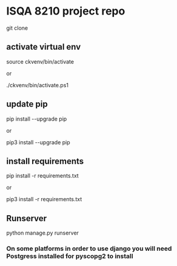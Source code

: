 # ISQA 8210 project repo

git clone 

## activate virtual env
source ckvenv/bin/activate

or

./ckvenv/bin/activate.ps1

## update pip
pip install --upgrade pip

or 

pip3 install --upgrade pip

## install requirements
pip install -r requirements.txt

or 

pip3 install -r requirements.txt 
## Runserver
python manage.py runserver

### On some platforms in order to use django you will need Postgress installed for pyscopg2 to install

